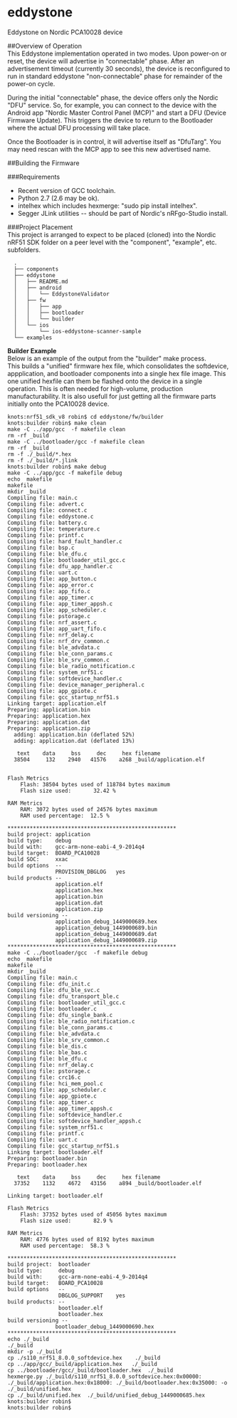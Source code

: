 # eddystone
Eddystone on Nordic PCA10028 device

##Overview of Operation  
This Eddystone implementation operated in two modes.  Upon power-on or reset, the device will advertise in "connectable" phase.  After an advertisement timeout (currently 30 seconds), the device is reconfigured to run in standard eddystone "non-connectable" phase for remainder of the power-on cycle.

During the initial "connectable" phase, the device offers only the Nordic "DFU" service.  So, for example, you can connect to the device with the Android app "Nordic Master Control Panel (MCP)" and start a DFU (Device Firmware Update). This triggers the device to return to the Bootloader where the actual DFU processing will take place.

Once the Bootloader is in control, it will advertise itself as "DfuTarg".  You may need rescan with the MCP app to see this new advertised name.

##Building the Firmware  

###Requirements  
* Recent version of GCC toolchain.
* Python 2.7 (2.6 may be ok).
* intelhex which includes hexmerge: "sudo pip install intelhex".
* Segger JLink utilities -- should be part of Nordic's nRFgo-Studio install.

###Project Placement  
This project is arranged to expect to be placed (cloned) into the Nordic nRF51 SDK folder on a peer level with the "component", "example", etc. subfolders.

```
  .
  ├── components
  ├── eddystone
  │   ├── README.md
  │   ├── android
  │   │   └── EddystoneValidator
  │   ├── fw
  │   │   ├── app
  │   │   ├── bootloader
  │   │   └── builder
  │   └── ios
  │       └── ios-eddystone-scanner-sample
  └── examples
```


**Builder Example**  
Below is an example of the output from the "builder" make process.  
This builds a "unified" firmware hex file, which consolidates the softdevice, appplication, and bootloader components into a single hex file image. This one unified hexfile can them be flashed onto the device in a single operation. This is often needed for high-volume, production manufacturability.  It is also usefull for just getting all the firmware parts initially onto the PCA10028 device.
  
```
knots:nrf51_sdk_v8 robin$ cd eddystone/fw/builder
knots:builder robin$ make clean
make -C ../app/gcc  -f makefile clean
rm -rf _build
make -C ../bootloader/gcc -f makefile clean
rm -rf _build
rm -f ./_build/*.hex
rm -f ./_build/*.jlink
knots:builder robin$ make debug
make -C ../app/gcc -f makefile debug
echo  makefile
makefile
mkdir _build
Compiling file: main.c
Compiling file: advert.c
Compiling file: connect.c
Compiling file: eddystone.c
Compiling file: battery.c
Compiling file: temperature.c
Compiling file: printf.c
Compiling file: hard_fault_handler.c
Compiling file: bsp.c
Compiling file: ble_dfu.c
Compiling file: bootloader_util_gcc.c
Compiling file: dfu_app_handler.c
Compiling file: uart.c
Compiling file: app_button.c
Compiling file: app_error.c
Compiling file: app_fifo.c
Compiling file: app_timer.c
Compiling file: app_timer_appsh.c
Compiling file: app_scheduler.c
Compiling file: pstorage.c
Compiling file: nrf_assert.c
Compiling file: app_uart_fifo.c
Compiling file: nrf_delay.c
Compiling file: nrf_drv_common.c
Compiling file: ble_advdata.c
Compiling file: ble_conn_params.c
Compiling file: ble_srv_common.c
Compiling file: ble_radio_notification.c
Compiling file: system_nrf51.c
Compiling file: softdevice_handler.c
Compiling file: device_manager_peripheral.c
Compiling file: app_gpiote.c
Compiling file: gcc_startup_nrf51.s
Linking target: application.elf
Preparing: application.bin
Preparing: application.hex
Preparing: application.dat
Preparing: application.zip
  adding: application.bin (deflated 52%)
  adding: application.dat (deflated 13%)

   text	   data	    bss	    dec	    hex	filename
  38504	    132	   2940	  41576	   a268	_build/application.elf


Flash Metrics
    Flash: 38504 bytes used of 118784 bytes maximum
    Flash size used:       32.42 %

RAM Metrics
    RAM: 3072 bytes used of 24576 bytes maximum
    RAM used percentage:  12.5 %

*****************************************************
build project: application
build type:    debug
build with:    gcc-arm-none-eabi-4_9-2014q4
build target:  BOARD_PCA10028
build SOC:     xxac
build options  --
               PROVISION_DBGLOG   yes
build products --
               application.elf
               application.hex
               application.bin
               application.dat
               application.zip
build versioning --
               application_debug_1449000689.hex
               application_debug_1449000689.bin
               application_debug_1449000689.dat
               application_debug_1449000689.zip
*****************************************************
make -C ../bootloader/gcc  -f makefile debug
echo  makefile
makefile
mkdir _build
Compiling file: main.c
Compiling file: dfu_init.c
Compiling file: dfu_ble_svc.c
Compiling file: dfu_transport_ble.c
Compiling file: bootloader_util_gcc.c
Compiling file: bootloader.c
Compiling file: dfu_single_bank.c
Compiling file: ble_radio_notification.c
Compiling file: ble_conn_params.c
Compiling file: ble_advdata.c
Compiling file: ble_srv_common.c
Compiling file: ble_dis.c
Compiling file: ble_bas.c
Compiling file: ble_dfu.c
Compiling file: nrf_delay.c
Compiling file: pstorage.c
Compiling file: crc16.c
Compiling file: hci_mem_pool.c
Compiling file: app_scheduler.c
Compiling file: app_gpiote.c
Compiling file: app_timer.c
Compiling file: app_timer_appsh.c
Compiling file: softdevice_handler.c
Compiling file: softdevice_handler_appsh.c
Compiling file: system_nrf51.c
Compiling file: printf.c
Compiling file: uart.c
Compiling file: gcc_startup_nrf51.s
Linking target: bootloader.elf
Preparing: bootloader.bin
Preparing: bootloader.hex

   text	   data	    bss	    dec	    hex	filename
  37352	   1132	   4672	  43156	   a894	_build/bootloader.elf

Linking target: bootloader.elf

Flash Metrics
    Flash: 37352 bytes used of 45056 bytes maximum
    Flash size used:       82.9 %

RAM Metrics
    RAM: 4776 bytes used of 8192 bytes maximum
    RAM used percentage:  58.3 %

*****************************************************
build project:  bootloader
build type:     debug
build with:     gcc-arm-none-eabi-4_9-2014q4
build target:   BOARD_PCA10028
build options   --
                DBGLOG_SUPPORT    yes
build products: --
                bootloader.elf
                bootloader.hex
build versioning --
               bootloader_debug_1449000690.hex
*****************************************************
echo ./_build
./_build
mkdir -p ./_build
cp ./s110_nrf51_8.0.0_softdevice.hex    ./_build
cp ../app/gcc/_build/application.hex   ./_build
cp ../bootloader/gcc/_build/bootloader.hex  ./_build
hexmerge.py ./_build/s110_nrf51_8.0.0_softdevice.hex:0x00000: ./_build/application.hex:0x18000: ./_build/bootloader.hex:0x35000: -o ./_build/unified.hex
cp ./_build/unified.hex  ./_build/unified_debug_1449000685.hex
knots:builder robin$ 
knots:builder robin$ 
```
  
  
